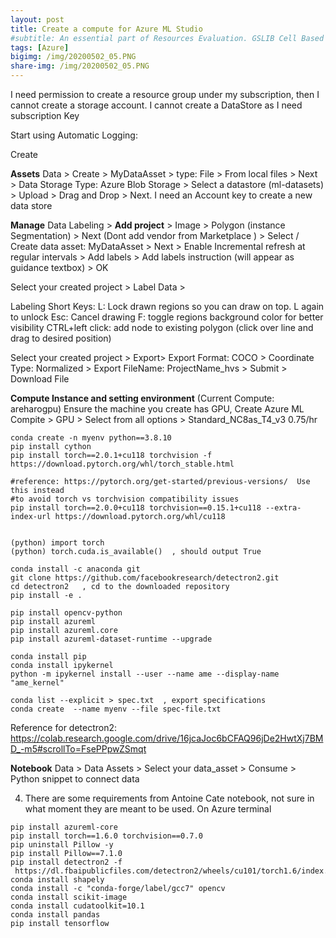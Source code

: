```yaml
---
layout: post
title: Create a compute for Azure ML Studio
#subtitle: An essential part of Resources Evaluation. GSLIB Cell Based Method.
tags: [Azure]
bigimg: /img/20200502_05.PNG
share-img: /img/20200502_05.PNG
---
```



I need permission to create a resource group under my subscription, then I cannot create a storage account. I cannot create a DataStore as I need subscription Key

Start using Automatic Logging:

Create 

**Assets**
Data > Create > MyDataAsset > type: File > From local files > Next > Data Storage Type: Azure Blob Storage > Select a datastore (ml-datasets) > Upload > Drag and Drop > Next.
	I need an Account key to create a new data store

**Manage**
Data Labeling > **Add project** > Image > Polygon (instance Segmentation) > Next (Dont add vendor from Marketplace ) > Select / Create data asset: MyDataAsset > Next > Enable Incremental refresh at regular intervals > Add labels > Add labels instruction (will appear as guidance textbox) > OK

Select your created project > Label Data > 

Labeling Short Keys:
	L: Lock drawn regions so you can draw on top. L again to unlock
	Esc: Cancel drawing
	F: toggle regions background color for better visibility
	CTRL+left click: add node to existing polygon (click over line and drag to desired position)

Select your created project > Export> Export Format: COCO > Coordinate Type: Normalized > Export FileName: ProjectName_hvs > Submit > Download File 


**Compute Instance and setting environment**  (Current Compute: areharogpu)
Ensure the machine you create has GPU, Create Azure ML Compite > GPU > Select from all options > Standard_NC8as_T4_v3 0.75/hr
```
conda create -n myenv python==3.8.10
pip install cython
pip install torch==2.0.1+cu118 torchvision -f https://download.pytorch.org/whl/torch_stable.html

#reference: https://pytorch.org/get-started/previous-versions/  Use this instead
#to avoid torch vs torchvision compatibility issues
pip install torch==2.0.0+cu118 torchvision==0.15.1+cu118 --extra-index-url https://download.pytorch.org/whl/cu118


(python) import torch
(python) torch.cuda.is_available()  , should output True

conda install -c anaconda git
git clone https://github.com/facebookresearch/detectron2.git
cd detectron2   , cd to the downloaded repository
pip install -e .

pip install opencv-python
pip install azureml
pip install azureml.core
pip install azureml-dataset-runtime --upgrade

conda install pip
conda install ipykernel
python -m ipykernel install --user --name ame --display-name "ame_kernel" 

conda list --explicit > spec.txt  , export specifications
conda create  --name myenv --file spec-file.txt 
```
Reference for detectron2: https://colab.research.google.com/drive/16jcaJoc6bCFAQ96jDe2HwtXj7BMD_-m5#scrollTo=FsePPpwZSmqt

**Notebook**
Data > Data Assets > Select your data_asset > Consume > Python snippet to connect data

4. There are some requirements from Antoine Cate notebook, not sure in what moment they are meant to be used. On Azure terminal
```
pip install azureml-core
pip install torch==1.6.0 torchvision==0.7.0
pip uninstall Pillow -y
pip install Pillow==7.1.0
pip install detectron2 -f  https://dl.fbaipublicfiles.com/detectron2/wheels/cu101/torch1.6/index.html
conda install shapely
conda install -c "conda-forge/label/gcc7" opencv
conda install scikit-image
conda install cudatoolkit=10.1
conda install pandas
pip install tensorflow
```